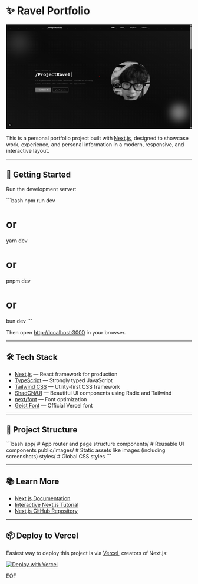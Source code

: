 # ✨ Ravel Portfolio

![Ravel Portfolio Screenshot](./public/images/projectravel-portofolio.png)

This is a personal portfolio project built with [Next.js](https://nextjs.org), designed to showcase work, experience, and personal information in a modern, responsive, and interactive layout.

---

## 🚀 Getting Started

Run the development server:

\`\`\`bash
npm run dev

# or

yarn dev

# or

pnpm dev

# or

bun dev
\`\`\`

Then open [http://localhost:3000](http://localhost:3000) in your browser.

---

## 🛠️ Tech Stack

- [Next.js](https://nextjs.org) — React framework for production
- [TypeScript](https://www.typescriptlang.org/) — Strongly typed JavaScript
- [Tailwind CSS](https://tailwindcss.com) — Utility-first CSS framework
- [ShadCN/UI](https://ui.shadcn.com) — Beautiful UI components using Radix and Tailwind
- [next/font](https://nextjs.org/docs/app/building-your-application/optimizing/fonts) — Font optimization
- [Geist Font](https://vercel.com/font) — Official Vercel font

---

## 📁 Project Structure

\`\`\`bash
app/ # App router and page structure
components/ # Reusable UI components
public/images/ # Static assets like images (including screenshots)
styles/ # Global CSS styles
\`\`\`

---

## 📚 Learn More

- [Next.js Documentation](https://nextjs.org/docs)
- [Interactive Next.js Tutorial](https://nextjs.org/learn)
- [Next.js GitHub Repository](https://github.com/vercel/next.js)

---

## 📦 Deploy to Vercel

Easiest way to deploy this project is via [Vercel](https://vercel.com), creators of Next.js:

[![Deploy with Vercel](https://vercel.com/button)](https://vercel.com/new?utm_source=create-next-app&utm_medium=default-template&utm_campaign=create-next-app)

EOF
